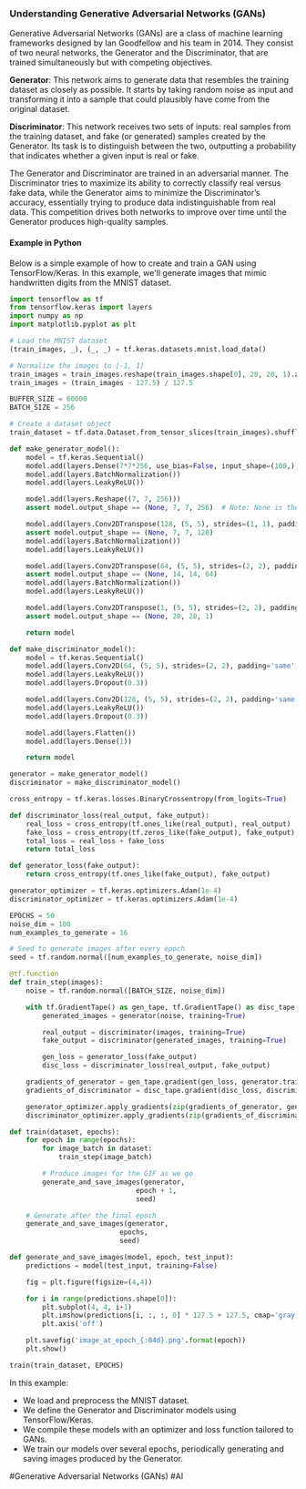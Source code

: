 ### Understanding Generative Adversarial Networks (GANs)

Generative Adversarial Networks (GANs) are a class of machine learning frameworks designed by Ian Goodfellow and his team in 2014. They consist of two neural networks, the Generator and the Discriminator, that are trained simultaneously but with competing objectives.

**Generator**: This network aims to generate data that resembles the training dataset as closely as possible. It starts by taking random noise as input and transforming it into a sample that could plausibly have come from the original dataset.

**Discriminator**: This network receives two sets of inputs: real samples from the training dataset, and fake (or generated) samples created by the Generator. Its task is to distinguish between the two, outputting a probability that indicates whether a given input is real or fake.

The Generator and Discriminator are trained in an adversarial manner. The Discriminator tries to maximize its ability to correctly classify real versus fake data, while the Generator aims to minimize the Discriminator’s accuracy, essentially trying to produce data indistinguishable from real data. This competition drives both networks to improve over time until the Generator produces high-quality samples.

#### Example in Python

Below is a simple example of how to create and train a GAN using TensorFlow/Keras. In this example, we'll generate images that mimic handwritten digits from the MNIST dataset.

```python
import tensorflow as tf
from tensorflow.keras import layers
import numpy as np
import matplotlib.pyplot as plt

# Load the MNIST dataset
(train_images, _), (_, _) = tf.keras.datasets.mnist.load_data()

# Normalize the images to [-1, 1]
train_images = train_images.reshape(train_images.shape[0], 28, 28, 1).astype('float32')
train_images = (train_images - 127.5) / 127.5

BUFFER_SIZE = 60000
BATCH_SIZE = 256

# Create a dataset object
train_dataset = tf.data.Dataset.from_tensor_slices(train_images).shuffle(BUFFER_SIZE).batch(BATCH_SIZE)

def make_generator_model():
    model = tf.keras.Sequential()
    model.add(layers.Dense(7*7*256, use_bias=False, input_shape=(100,)))
    model.add(layers.BatchNormalization())
    model.add(layers.LeakyReLU())

    model.add(layers.Reshape((7, 7, 256)))
    assert model.output_shape == (None, 7, 7, 256)  # Note: None is the batch size

    model.add(layers.Conv2DTranspose(128, (5, 5), strides=(1, 1), padding='same', use_bias=False))
    assert model.output_shape == (None, 7, 7, 128)
    model.add(layers.BatchNormalization())
    model.add(layers.LeakyReLU())

    model.add(layers.Conv2DTranspose(64, (5, 5), strides=(2, 2), padding='same', use_bias=False))
    assert model.output_shape == (None, 14, 14, 64)
    model.add(layers.BatchNormalization())
    model.add(layers.LeakyReLU())

    model.add(layers.Conv2DTranspose(1, (5, 5), strides=(2, 2), padding='same', use_bias=False, activation='tanh'))
    assert model.output_shape == (None, 28, 28, 1)

    return model

def make_discriminator_model():
    model = tf.keras.Sequential()
    model.add(layers.Conv2D(64, (5, 5), strides=(2, 2), padding='same', input_shape=[28, 28, 1]))
    model.add(layers.LeakyReLU())
    model.add(layers.Dropout(0.3))

    model.add(layers.Conv2D(128, (5, 5), strides=(2, 2), padding='same'))
    model.add(layers.LeakyReLU())
    model.add(layers.Dropout(0.3))

    model.add(layers.Flatten())
    model.add(layers.Dense(1))

    return model

generator = make_generator_model()
discriminator = make_discriminator_model()

cross_entropy = tf.keras.losses.BinaryCrossentropy(from_logits=True)

def discriminator_loss(real_output, fake_output):
    real_loss = cross_entropy(tf.ones_like(real_output), real_output)
    fake_loss = cross_entropy(tf.zeros_like(fake_output), fake_output)
    total_loss = real_loss + fake_loss
    return total_loss

def generator_loss(fake_output):
    return cross_entropy(tf.ones_like(fake_output), fake_output)

generator_optimizer = tf.keras.optimizers.Adam(1e-4)
discriminator_optimizer = tf.keras.optimizers.Adam(1e-4)

EPOCHS = 50
noise_dim = 100
num_examples_to_generate = 16

# Seed to generate images after every epoch
seed = tf.random.normal([num_examples_to_generate, noise_dim])

@tf.function
def train_step(images):
    noise = tf.random.normal([BATCH_SIZE, noise_dim])

    with tf.GradientTape() as gen_tape, tf.GradientTape() as disc_tape:
        generated_images = generator(noise, training=True)

        real_output = discriminator(images, training=True)
        fake_output = discriminator(generated_images, training=True)

        gen_loss = generator_loss(fake_output)
        disc_loss = discriminator_loss(real_output, fake_output)

    gradients_of_generator = gen_tape.gradient(gen_loss, generator.trainable_variables)
    gradients_of_discriminator = disc_tape.gradient(disc_loss, discriminator.trainable_variables)

    generator_optimizer.apply_gradients(zip(gradients_of_generator, generator.trainable_variables))
    discriminator_optimizer.apply_gradients(zip(gradients_of_discriminator, discriminator.trainable_variables))

def train(dataset, epochs):
    for epoch in range(epochs):
        for image_batch in dataset:
            train_step(image_batch)

        # Produce images for the GIF as we go
        generate_and_save_images(generator,
                               epoch + 1,
                               seed)

    # Generate after the final epoch
    generate_and_save_images(generator,
                           epochs,
                           seed)

def generate_and_save_images(model, epoch, test_input):
    predictions = model(test_input, training=False)

    fig = plt.figure(figsize=(4,4))

    for i in range(predictions.shape[0]):
        plt.subplot(4, 4, i+1)
        plt.imshow(predictions[i, :, :, 0] * 127.5 + 127.5, cmap='gray')
        plt.axis('off')

    plt.savefig('image_at_epoch_{:04d}.png'.format(epoch))
    plt.show()

train(train_dataset, EPOCHS)
```

In this example:
- We load and preprocess the MNIST dataset.
- We define the Generator and Discriminator models using TensorFlow/Keras.
- We compile these models with an optimizer and loss function tailored to GANs.
- We train our models over several epochs, periodically generating and saving images produced by the Generator.

#Generative Adversarial Networks (GANs) #AI